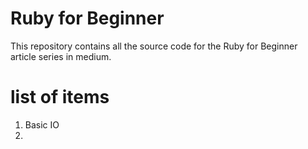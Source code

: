 # Ruby for Beginner

This repository contains all the source code for the Ruby for Beginner article series in medium.

# list of items

  1. Basic IO
  2. 
